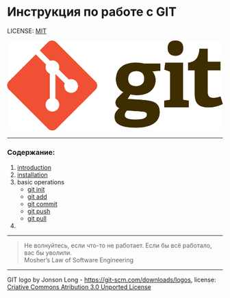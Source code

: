 # Инструкция по работе с GIT
 

LICENSE: [MIT](./license.md)

![git-logo](./assets/Git-Logo-2Color.png)

---
### Содержание:
1. [introduction](./introduction.md)
2. [installation](./instal.md)
3. basic operations
	- [git init](./init.md) 
	- [git add](./add.md)
	- [git commit](./commit.md)
	- [git push](./push.md)
	- [git pull](./pull.md)
4.




---
>Не волнуйтесь, если что-то не работает. Если бы всё работало, вас бы уволили.															
>Mosher’s Law of Software Engineering

---






GIT logo by Jonson Long - https://git-scm.com/downloads/logos, license: [Criative Commons Atribution 3.0 Unported License](https://creativecommons.org/licenses/by/3.0/)